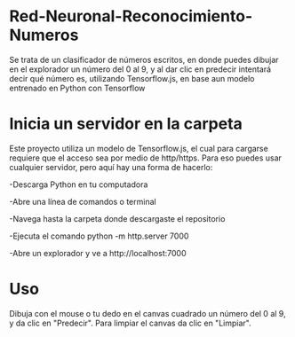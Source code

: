 # Red-Neuronal-Reconocimiento-Numeros

Se trata de un clasificador de números escritos, en donde puedes dibujar en el explorador un número del 0 al 9, y al dar clic en predecir intentará decir qué número es, utilizando Tensorflow.js, en base aun modelo entrenado en Python con Tensorflow

# Inicia un servidor en la carpeta

Este proyecto utiliza un modelo de Tensorflow.js, el cual para cargarse requiere que el acceso sea por medio de http/https. Para eso puedes usar cualquier servidor, pero aquí hay una forma de hacerlo:

-Descarga Python en tu computadora

-Abre una línea de comandos o terminal

-Navega hasta la carpeta donde descargaste el repositorio

-Ejecuta el comando python -m http.server 7000

-Abre un explorador y ve a http://localhost:7000

# Uso
Dibuja con el mouse o tu dedo en el canvas cuadrado un número del 0 al 9, y da clic en "Predecir". Para limpiar el canvas da clic en "Limpiar".
